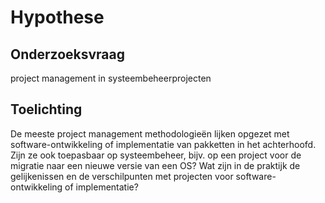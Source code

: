 # Hypothese

## Onderzoeksvraag

project management in systeembeheerprojecten

## Toelichting

De meeste project management methodologieën lijken opgezet met software-ontwikkeling of implementatie van pakketten in het achterhoofd. 
Zijn ze ook toepasbaar op systeembeheer, bijv. op een project voor de migratie naar een nieuwe versie van een OS? 
Wat zijn in de praktijk de gelijkenissen en de verschilpunten met projecten voor software-ontwikkeling of implementatie?

